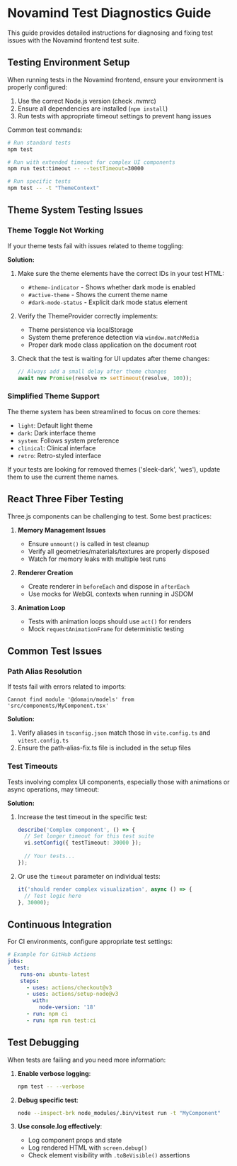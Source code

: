 # Novamind Test Diagnostics Guide

This guide provides detailed instructions for diagnosing and fixing test issues with the Novamind frontend test suite.

## Testing Environment Setup

When running tests in the Novamind frontend, ensure your environment is properly configured:

1. Use the correct Node.js version (check .nvmrc)
2. Ensure all dependencies are installed (`npm install`)
3. Run tests with appropriate timeout settings to prevent hang issues

Common test commands:
```bash
# Run standard tests
npm test

# Run with extended timeout for complex UI components
npm run test:timeout -- --testTimeout=30000

# Run specific tests
npm test -- -t "ThemeContext"
```

## Theme System Testing Issues

### Theme Toggle Not Working

If your theme tests fail with issues related to theme toggling:

**Solution:**
1. Make sure the theme elements have the correct IDs in your test HTML:
   - `#theme-indicator` - Shows whether dark mode is enabled
   - `#active-theme` - Shows the current theme name
   - `#dark-mode-status` - Explicit dark mode status element

2. Verify the ThemeProvider correctly implements:
   - Theme persistence via localStorage
   - System theme preference detection via `window.matchMedia`
   - Proper dark mode class application on the document root

3. Check that the test is waiting for UI updates after theme changes:
   ```typescript
   // Always add a small delay after theme changes
   await new Promise(resolve => setTimeout(resolve, 100));
   ```

### Simplified Theme Support

The theme system has been streamlined to focus on core themes:
- `light`: Default light theme
- `dark`: Dark interface theme
- `system`: Follows system preference
- `clinical`: Clinical interface
- `retro`: Retro-styled interface

If your tests are looking for removed themes ('sleek-dark', 'wes'), update them to use the current theme names.

## React Three Fiber Testing

Three.js components can be challenging to test. Some best practices:

1. **Memory Management Issues**
   - Ensure `unmount()` is called in test cleanup
   - Verify all geometries/materials/textures are properly disposed
   - Watch for memory leaks with multiple test runs

2. **Renderer Creation**
   - Create renderer in `beforeEach` and dispose in `afterEach`
   - Use mocks for WebGL contexts when running in JSDOM

3. **Animation Loop**
   - Tests with animation loops should use `act()` for renders
   - Mock `requestAnimationFrame` for deterministic testing

## Common Test Issues

### Path Alias Resolution

If tests fail with errors related to imports:

```
Cannot find module '@domain/models' from 'src/components/MyComponent.tsx'
```

**Solution:**
1. Verify aliases in `tsconfig.json` match those in `vite.config.ts` and `vitest.config.ts`
2. Ensure the path-alias-fix.ts file is included in the setup files

### Test Timeouts

Tests involving complex UI components, especially those with animations or async operations, may timeout:

**Solution:**
1. Increase the test timeout in the specific test:
   ```typescript
   describe('Complex component', () => {
     // Set longer timeout for this test suite
     vi.setConfig({ testTimeout: 30000 });
     
     // Your tests...
   });
   ```

2. Or use the `timeout` parameter on individual tests:
   ```typescript
   it('should render complex visualization', async () => {
     // Test logic here
   }, 30000);
   ```

## Continuous Integration

For CI environments, configure appropriate test settings:

```yaml
# Example for GitHub Actions
jobs:
  test:
    runs-on: ubuntu-latest
    steps:
      - uses: actions/checkout@v3
      - uses: actions/setup-node@v3
        with:
          node-version: '18'
      - run: npm ci
      - run: npm run test:ci
```

## Test Debugging

When tests are failing and you need more information:

1. **Enable verbose logging**:
   ```bash
   npm test -- --verbose
   ```

2. **Debug specific test**:
   ```bash
   node --inspect-brk node_modules/.bin/vitest run -t "MyComponent"
   ```

3. **Use console.log effectively**:
   - Log component props and state
   - Log rendered HTML with `screen.debug()`
   - Check element visibility with `.toBeVisible()` assertions

